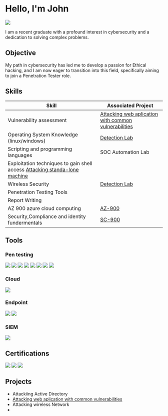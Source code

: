 
# Hello, I'm John
<a href="https://linkedin.com/in/john-opuda-105a20188/"><img src="https://img.shields.io/badge/-LinkedIn-0072b1?&style=for-the-badge&logo=linkedin&logoColor=white" /></a>


I am a recent graduate with a profound interest in cybersecurity and a dedication to solving complex problems.

## Objective

My path in cybersecurity has led me to develop a passion for Ethical hacking, and I am now eager to transition into this field, specifically aiming to join a Penetration Tester role.

## Skills

| Skill                                         | Associated Project         |
|-----------------------------------------------|----------------------------|
|Vulnerability assessment                       | <a href="https://github.com/chromosems/attacking-web-application-with-common-vulnerabilities/tree/main">Attacking web aplication with common vulnerabilities</a>|
| Operating System Knowledge (linux/windows)    | <a href="https://google.com">Detection Lab</a>|
| Scripting and programming languages           | SOC Automation Lab|
| Exploitation techniques to gain shell access   <a href="https://github.com/chromosems/Exploitation-of-stand-alone-machines-/tree/main">Attacking standa-lone machine </a> |
| Wireless Security                             | <a href="https://google.com">Detection Lab</a>  |
| Penetration Testing Tools                     |                      |
| Report Writing                                |                       |
| AZ 900 azure cloud computing                  | <a href="https://www.credly.com/badges/356abed5-f524-4e82-b43a-6e58fea63d80/linked_in_profile">AZ-900</a>  |
| Security,Compliance and identity fundermentals|  <a href="https://www.credly.com/badges/47437b51-46c4-4f44-a999-adfe3634d013/linked_in_profile">SC-900</a>  |                          



## Tools

### Pen testing
<div>
    <img src="https://img.shields.io/badge/Nmap-1679A7?&style=for-the-badge&logo=Wireshark&logoColor=white" />
    <img src="https://img.shields.io/badge/Nessus-EF3B2D?&style=for-the-badge&logo=Suricata&logoColor=white" />
    <img src="https://img.shields.io/badge/Hashcat-777BB4?&style=for-the-badge&logo=Zeek&logoColor=white" />
     <img src="https://img.shields.io/badge/kali linux-1679A7?&style=for-the-badge&logo=Wireshark&logoColor=white" />
         <img src="https://img.shields.io/badge/Burp Suite-EF3B2D?&style=for-the-badge&logo=Suricata&logoColor=white" />
             <img src="https://img.shields.io/badge/Smb Relay-777BB4?&style=for-the-badge&logo=Zeek&logoColor=white" />
                  <img src="https://img.shields.io/badge/GoWitness-1679A7?&style=for-the-badge&logo=Wireshark&logoColor=white" />
    <img src="https://img.shields.io/badge/SQL injection-1679A7?&style=for-the-badge&logo=Wireshark&logoColor=white" />
</div>

### Cloud
<div>
    <img src="https://img.shields.io/badge/-Azure cloud computing-00A4EF?&style=for-the-badge&logo==white" />
    

</div>


### Endpoint
<div>
    <img src="https://img.shields.io/badge/-Microsoft_Defender_for_Endpoint-00A4EF?&style=for-the-badge&logo=Microsoft&logoColor=white" />
        <img src="https://img.shields.io/badge/-Software As Aservice (SAAS)-00A4EF?&style=for-the-badge&logo=Microsoft&logoColor=white" />

</div>

### SIEM
<div>
        <img src="https://img.shields.io/badge/-Microsoft_Sentinel-0078D4?&style=for-the-badge&logo=Microsoft&logoColor=white" />

  
</div>

## Certifications
<div>
    <img src="https://img.shields.io/badge/-AZ--900-0078D4?&style=for-the-badge&logo=Microsoft&logoColor=white)](https://www.credly.com/badges/356abed5-f524-4e82-b43a-6e58fea63d80/linked_in_profile)" />

<img src="https://img.shields.io/badge/SC-900-EF3B2D?&style=for-the-badge&logo=Suricata&logoColor=white" />
<img src="https://img.shields.io/badge/Python for penetration tester-777BB4?&style=for-the-badge&logo=Suricata&logoColor=white" />


</div>

## Projects
- Attackiing Active Directory 
- <a href="https://github.com/chromosems/attacking-web-application-with-common-vulnerabilities/tree/main">Attacking web aplication with common vulnerabilities</a>
- Attacking wireless Network
- 

